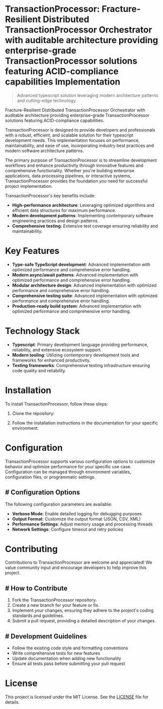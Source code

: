 <!-- fallback_TransactionProcessor_20250810005941_74907 -->

# TransactionProcessor: Fracture-Resilient Distributed TransactionProcessor Orchestrator with auditable architecture providing enterprise-grade TransactionProcessor solutions featuring ACID-compliance capabilities Implementation
> Advanced typescript solution leveraging modern architecture patterns and cutting-edge technology.

Fracture-Resilient Distributed TransactionProcessor Orchestrator with auditable architecture providing enterprise-grade TransactionProcessor solutions featuring ACID-compliance capabilities.

TransactionProcessor is designed to provide developers and professionals with a robust, efficient, and scalable solution for their typescript development needs. This implementation focuses on performance, maintainability, and ease of use, incorporating industry best practices and modern software architecture patterns.

The primary purpose of TransactionProcessor is to streamline development workflows and enhance productivity through innovative features and comprehensive functionality. Whether you're building enterprise applications, data processing pipelines, or interactive systems, TransactionProcessor provides the foundation you need for successful project implementation.

TransactionProcessor's key benefits include:

* **High-performance architecture**: Leveraging optimized algorithms and efficient data structures for maximum performance.
* **Modern development patterns**: Implementing contemporary software engineering practices and design patterns.
* **Comprehensive testing**: Extensive test coverage ensuring reliability and maintainability.

# Key Features

* **Type-safe TypeScript development**: Advanced implementation with optimized performance and comprehensive error handling.
* **Modern async/await patterns**: Advanced implementation with optimized performance and comprehensive error handling.
* **Modular architecture design**: Advanced implementation with optimized performance and comprehensive error handling.
* **Comprehensive testing suite**: Advanced implementation with optimized performance and comprehensive error handling.
* **Production-ready build system**: Advanced implementation with optimized performance and comprehensive error handling.

# Technology Stack

* **Typescript**: Primary development language providing performance, reliability, and extensive ecosystem support.
* **Modern tooling**: Utilizing contemporary development tools and frameworks for enhanced productivity.
* **Testing frameworks**: Comprehensive testing infrastructure ensuring code quality and reliability.

# Installation

To install TransactionProcessor, follow these steps:

1. Clone the repository:


2. Follow the installation instructions in the documentation for your specific environment.

# Configuration

TransactionProcessor supports various configuration options to customize behavior and optimize performance for your specific use case. Configuration can be managed through environment variables, configuration files, or programmatic settings.

## # Configuration Options

The following configuration parameters are available:

* **Verbose Mode**: Enable detailed logging for debugging purposes
* **Output Format**: Customize the output format (JSON, CSV, XML)
* **Performance Settings**: Adjust memory usage and processing threads
* **Network Settings**: Configure timeout and retry policies

# Contributing

Contributions to TransactionProcessor are welcome and appreciated! We value community input and encourage developers to help improve this project.

## # How to Contribute

1. Fork the TransactionProcessor repository.
2. Create a new branch for your feature or fix.
3. Implement your changes, ensuring they adhere to the project's coding standards and guidelines.
4. Submit a pull request, providing a detailed description of your changes.

## # Development Guidelines

* Follow the existing code style and formatting conventions
* Write comprehensive tests for new features
* Update documentation when adding new functionality
* Ensure all tests pass before submitting your pull request

# License

This project is licensed under the MIT License. See the [LICENSE](https://github.com/laurindoisaac/TransactionProcessor/blob/main/LICENSE) file for details.

